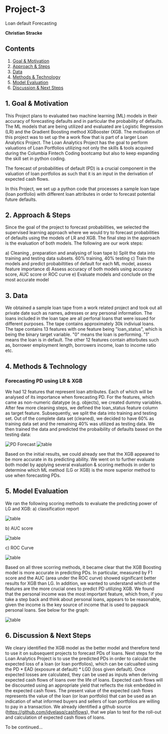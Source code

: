 # Project-3
Loan default Forecasting

**Christian Stracke**

## Contents

1. [Goal & Motivation](#Motivation-&-Summary) 
2. [Approach & Steps](#Our-Approach)
3. [Data](#Data)
4. [Methods & Technology](#Methods-&-Technology)
5. [Model Evaluation](#Model-Evaluation)
6. [Discussion & Next Steps](#Discussion-&-NextSteps)


## 1. Goal & Motivation
This Project plans to evaluated two machine learning (ML) models in their accuracy of forecasting defaults and in particular the probability of defaults. 
The ML models that are being utilized and evaluated are Logistic Regression (LR) and the Gradient Boosting method XGBooster (XGB. The motivation of this project was to set up the a work flow that is part of a larger Loan Analytics Project. 
The Loan Analytics Project has the goal to perform valuations of Loan Portfolios utilizing not only the skills & tools acquired during the Columbia Fintech Coding bootcamp but also to keep expanding the skill set in python coding.

The forecast of probabilities of default (PD) is a crucial component in the valuation of loan portfolios as such that it is an input in the derivation of expected cash flows.

In this Project, we set up a python code that processes a sample loan tape (loan portfolio) with different loan attributes in order to forecast potential future defaults. 

## 2. Approach & Steps
Since the goal of the project to forecast probabilities, we selected the supervised learning approach where we would try to forecast probabilities of defaults using the models of LR and XGB. The final step in the approach is the evaluation of both models. The following are our work steps:

a) Cleaning , preparation and analysing of loan tape
b) Split the data into training and testing data subsets. 60% training, 40% testing
c) Train the models and predict probabiltities of default for each ML model, assess feature importance
d) Assess accuracy of both models using accuracy score, AUC score or ROC curve
e) Evaluate models and conclude on the most accurate model

## 3. Data

We obtained a sample loan tape from a work related project and took out all private date such as names, adresses or any personal information. The loans included in the loan tape are all perfonal loans that were issued for different purposes. The tape contains approximately 30k indiviual loans. The tape contains 13 features with one feature being "loan_status", which is being the binary target variable. "0" means the loan is performing. "1" means the loan is in default.
The other 12 features contain attorbutes such as, borrower employment length, borrowers income, loan to income ratio etc.

## 4. Methods & Technology

### Forecasting PD using LR & XGB
We had 12 features that represent loan attributes. Each of which will be analysed of its importance when forecasting PD. For the features, which came as non-numeric datatype (e.g. objects), we created dummy variables. After few more cleaning steps, we defined the loan_status feature column as target feature. Subsequently, we split the data into training and testing set. Out of the complete data set (cleaned), we decided to have 60% as training data set and the remaining 40% was utilized as testing data.
We then trained the data and predicted the probaibility of defaults based on the testing data:

![PD Forecast](Forecast_PD_LG_Table.PNG "LG_PD Forecast")
![table](Forecast_PD_XGB_Table.PNG "XGB_PD Forecast")

Based on the initial results, we could already see that the XGB appeared to be more accurate in its predicting ability.
We went on to further evaluate both model by applying several evaluation & scoring methods in order to determine which ML method (LG or XGB) is the more superior method to use when forecasting PDs.


## 5. Model Evaluation

We ran the following scoring methods to evaluate the predicting power of LG and XGB:
a) classification report

![table](Classreport_comparison_Table.PNG "Classification report")

b) AUC score

![table](AUCScore_comparison_Table.PNG "AUC Score")

c) ROC Curve

![table](ROCcurve_comparison_Table.PNG "ROC")

Based on all three scorring methods, it became clear that the XGB Boosting model is more accurate in predicting PDs. In particular, measured by F1 score and the AUC (area under the ROC curve) showed significant better results for XGB than LG. In addition, we wanted to understand which of the features are the more crucial ones to predict PD utilizing XGB. We found that the personal income was the most important feature, which from, if you take a step back and think about personal loans, appears to be reasonable, given the income is the key source of income that is used to paypack personal loans. See below for the graph:

![table](Feature_importance_Table.PNG "ROC")


## 6. Discussion & Next Steps


We cleary identified the XGB model as the better model and therefore tend to use it on subsequent projects to forecast PDs of loans. Next steps for the Loan Analytics Project is to use the predicted PDs in order to calculat the expected loss of a loan (or loan portfolios), which can be calcualted using the PD * EAD (exposure at default) * LGD (loss given default). Once expected losses are calculated, they can be used as inputs when deriving expected cash flows of loans over the life of loans. Expected cash flows will be discounted using an appropriate yield that reflects the risk embedded in the expected cash flows. The present value of the expected cash flows represents the value of the loan (or loan portfolio) that can be used as an indication of what informed buyers and sellers of loan portfolios are willing to pay in a transaction. We already identified a github source (https://github.com/jdvelasq/cashflows), that we plan to test for the roll-out and calculation of expected cash flows of loans.

To be continued...

